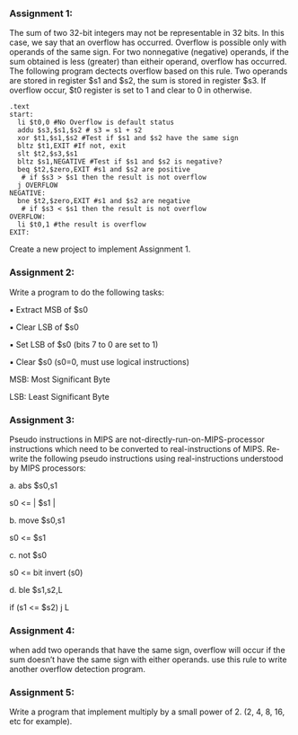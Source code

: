 ### Assignment 1:
The sum of two 32-bit integers may not be representable in 32 bits. In this case, 
we say that an overflow has occurred. Overflow is possible only with operands of 
the same sign. For two nonnegative (negative) operands, if the sum obtained is 
less (greater) than eitheir operand, overflow has occurred. The following program 
dectects overflow based on this rule. Two operands are stored in register $s1 and 
$s2, the sum is stored in register $s3. If overflow occur, $t0 register is set to 1 
and clear to 0 in otherwise.

    .text
    start:
      li $t0,0 #No Overflow is default status
      addu $s3,$s1,$s2 # s3 = s1 + s2
      xor $t1,$s1,$s2 #Test if $s1 and $s2 have the same sign
      bltz $t1,EXIT #If not, exit
      slt $t2,$s3,$s1
      bltz $s1,NEGATIVE #Test if $s1 and $s2 is negative?
      beq $t2,$zero,EXIT #s1 and $s2 are positive
       # if $s3 > $s1 then the result is not overflow
      j OVERFLOW
    NEGATIVE:
      bne $t2,$zero,EXIT #s1 and $s2 are negative
       # if $s3 < $s1 then the result is not overflow
    OVERFLOW:
      li $t0,1 #the result is overflow
    EXIT:

Create a new project to implement Assignment 1.
### Assignment 2:
Write a program to do the following tasks:

▪ Extract MSB of $s0

▪ Clear LSB of $s0

▪ Set LSB of $s0 (bits 7 to 0 are set to 1)

▪ Clear $s0 (s0=0, must use logical instructions)

MSB: Most Significant Byte

LSB: Least Significant Byte
### Assignment 3:
Pseudo instructions in MIPS are not-directly-run-on-MIPS-processor instructions 
which need to be converted to real-instructions of MIPS. Re-write the following 
pseudo instructions using real-instructions understood by MIPS processors:

a. abs $s0,s1

s0 <= | $s1 |
    
b. move $s0,s1

s0 <= $s1
    
c. not $s0

s0 <= bit invert (s0)
    
d. ble $s1,s2,L

if (s1 <= $s2) 
 j L
### Assignment 4:
when add two operands that have the same sign, overflow will occur if 
the sum doesn’t have the same sign with either operands. 
use this rule to write another overflow detection program.
### Assignment 5:
Write a program that implement multiply by a small power of 2. (2, 4, 8, 16, etc 
for example).
